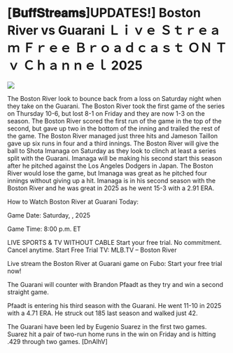 # [𝐁𝐮𝐟𝐟𝐒𝐭𝐫𝐞𝐚𝐦𝐬]UPDATES!] Boston River vs Guarani Ｌｉｖｅ Ｓｔｒｅａｍ Ｆｒｅｅ Ｂｒｏａｄｃａｓｔ ＯＮ Ｔｖ Ｃｈａｎｎｅｌ  2025  
  
  
[![](https://i.imgur.com/qSNzIqt.png)](https://movie.rssnews.media/wrTZfEV.php)  
  
The Boston River look to bounce back from a loss on Saturday night when they take on the Guarani. The Boston River took the first game of the series on Thursday 10-6, but lost 8-1 on Friday and they are now 1-3 on the season. The Boston River scored the first run of the game in the top of the second, but gave up two in the bottom of the inning and trailed the rest of the game. The Boston River managed just three hits and Jameson Taillon gave up six runs in four and a third innings. The Boston River will give the ball to Shota Imanaga on Saturday as they look to clinch at least a series split with the Guarani. Imanaga will be making his second start this season after he pitched against the Los Angeles Dodgers in Japan. The Boston River would lose the game, but Imanaga was great as he pitched four innings without giving up a hit. Imanaga is in his second season with the Boston River and he was great in 2025 as he went 15-3 with a 2.91 ERA.

How to Watch Boston River at Guarani Today:

Game Date: Saturday, , 2025

Game Time: 8:00 p.m. ET

LIVE SPORTS & TV WITHOUT CABLE
Start your free trial. No commitment. Cancel anytime.
Start Free Trial
TV: MLB.TV – Boston River

Live stream the Boston River at Guarani game on Fubo: Start your free trial now!

The Guarani will counter with Brandon Pfaadt as they try and win a second straight game.

Pfaadt is entering his third season with the Guarani. He went 11-10 in 2025 with a 4.71 ERA. He struck out 185 last season and walked just 42.

The Guarani have been led by Eugenio Suarez in the first two games. Suarez hit a pair of two-run home runs in the win on Friday and is hitting .429 through two games. [DnAlhV]